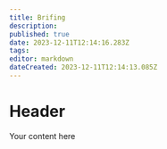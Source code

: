 ```yaml
---
title: Brifing
description: 
published: true
date: 2023-12-11T12:14:16.283Z
tags: 
editor: markdown
dateCreated: 2023-12-11T12:14:13.085Z
---
```


# Header
Your content here